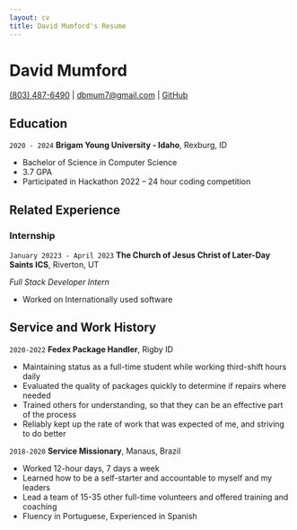 ```yaml
---
layout: cv
title: David Mumford's Resume
---
```

# David Mumford


<div id="webaddress">
<a href="8034876490">(803) 487-6490</a>
| <a href="dbmum7@gmail.com">dbmum7@gmail.com</a>
| <a href="https://github.com/dbmum">GitHub</a>
</div>


## Education

`2020 - 2024`
__Brigam Young University - Idaho__, Rexburg, ID

* Bachelor of Science in Computer Science
* 3.7 GPA
* Participated in Hackathon 2022 – 24 hour coding competition

## Related Experience

### Internship

`January 20223 - April 2023`
__The Church of Jesus Christ of Later-Day Saints ICS__, Riverton, UT

_Full Stack Developer Intern_
* Worked on Internationally used software



## Service and Work History

`2020-2022`
__Fedex Package Handler__, Rigby ID

* Maintaining status as a full-time student while working third-shift hours daily 
* Evaluated the quality of packages quickly to determine if repairs where needed
* Trained others for understanding, so that they can be an effective part of the process  
* Reliably kept up the rate of work that was expected of me, and striving to do better


`2018-2020`
__Service Missionary__, Manaus, Brazil

* Worked 12-hour days, 7 days a week
* Learned how to be a self-starter and accountable to myself and my leaders 
* Lead a team of 15-35 other full-time volunteers and offered training and coaching
* Fluency in Portuguese, Experienced in Spanish


<!-- ### Footer

Last updated: Dec 2022 -->


